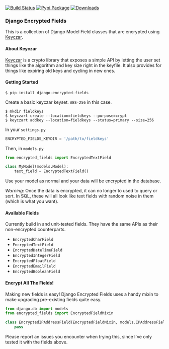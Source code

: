 [![Build Status](https://travis-ci.org/defrex/django-encrypted-fields.png)](https://travis-ci.org/defrex/django-encrypted-fields)
[![Pypi Package](https://badge.fury.io/py/django-encrypted-fields.png)](http://badge.fury.io/py/django-encrypted-fields)
[![Downloads](https://pypip.in/d/django-encrypted-fields/badge.png)](https://crate.io/packages/django-encrypted-fields/)

### Django Encrypted Fields

This is a collection of Django Model Field classes that are encrypted using [Keyczar](http://www.keyczar.org/).

#### About Keyczar

[Keyczar](http://www.keyczar.org/) is a crypto library that exposes a simple API by letting the user set things like the algorithm and key size right in the keyfile. It also provides for things like expiring old keys and cycling in new ones.

#### Getting Started
```shell
$ pip install django-encrypted-fields
```
Create a basic keyczar keyset. `AES-256` in this case.
```shell
$ mkdir fieldkeys
$ keyczart create --location=fieldkeys --purpose=crypt
$ keyczart addkey --location=fieldkeys --status=primary --size=256
```
In your `settings.py`
```python
ENCRYPTED_FIELDS_KEYDIR = '/path/to/fieldkeys'
```
Then, in `models.py`
```python
from encrypted_fields import EncryptedTextField

class MyModel(models.Model):
    text_field = EncryptedTextField()
```
Use your model as normal and your data will be encrypted in the database.

_Warning:_ Once the data is encrypted, it can no longer to used to query or sort. In SQL, these will all look like text fields with random noise in them (which is what you want).

#### Available Fields

Currently build in and unit-tested fields. They have the same APIs as their non-encrypted counterparts.

- `EncryptedCharField`
- `EncryptedTextField`
- `EncryptedDateTimeField`
- `EncryptedIntegerField`
- `EncryptedFloatField`
- `EncryptedEmailField`
- `EncryptedBooleanField`

#### Encrypt All The Fields!

Making new fields is easy! Django Encrypted Fields uses a handy mixin to make upgrading pre-existing fields quite easy.
```python
from django.db import models
from encrypted_fields import EncryptedFieldMixin

class EncryptedIPAddressField(EncryptedFieldMixin, models.IPAddressField):
    pass
```
Please report an issues you encounter when trying this, since I've only tested it with the fields above.
